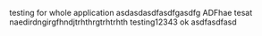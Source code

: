 testing for whole application
asdasdasdfasdfgasdfg
ADFhae tesat naedirdngirgfhndjtrhthrgtrhtrhth
testing12343
ok
asdfasdfasd
